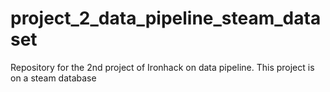 # project_2_data_pipeline_steam_dataset
Repository for the 2nd project of Ironhack on data pipeline. This project is on a steam database
